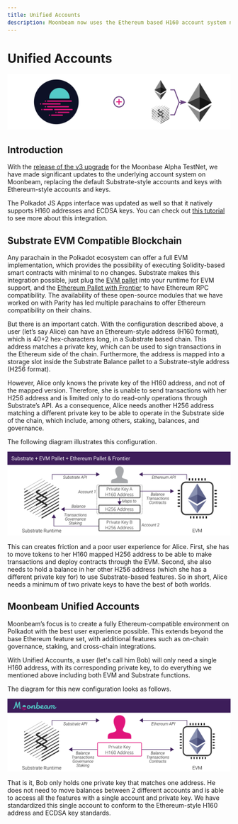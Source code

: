 ```yaml
---
title: Unified Accounts
description: Moonbeam now uses the Ethereum based H160 account system natively and is supported by Polkadot JS Apps
---
```

# Unified Accounts

![Intro diagram](/images/learn/unifiedaccounts-banner.png)

## Introduction

With the [release of the v3 upgrade](https://www.purestake.com/news/moonbeam-network-upgrades-account-structure-to-match-ethereum/) for the Moonbase Alpha TestNet, we have made significant updates to the underlying account system on Moonbeam, replacing the default Substrate-style accounts and keys with Ethereum-style accounts and keys.

The Polkadot JS Apps interface was updated as well so that it natively supports H160 addresses and ECDSA keys. You can check out [this tutorial](/integrations/wallets/polkadotjs/) to see more about this integration.

## Substrate EVM Compatible Blockchain

Any parachain in the Polkadot ecosystem can offer a full EVM implementation, which provides the possibility of executing Solidity-based smart contracts with minimal to no changes. Substrate makes this integration possible, just plug the [EVM pallet](https://docs.rs/pallet-evm/2.0.1/pallet_evm/) into your runtime for EVM support, and the [Ethereum Pallet with Frontier](https://github.com/paritytech/frontier) to have Ethereum RPC compatibility. The availability of these open-source modules that we have worked on with Parity has led multiple parachains to offer Ethereum compatibility on their chains.

But there is an important catch. With the configuration described above, a user (let’s say Alice) can have an Ethereum-style address (H160 format), which is 40+2 hex-characters long, in a Substrate based chain. This address matches a private key, which can be used to sign transactions in the Ethereum side of the chain. Furthermore, the address is mapped into a storage slot inside the Substrate Balance pallet to a Substrate-style address (H256 format). 

However, Alice only knows the private key of the H160 address, and not of the mapped version. Therefore, she is unable to send transactions with her H256 address and is limited only to do read-only operations through Substrate’s API. As a consequence, Alice needs another H256 address matching a different private key to be able to operate in the Substrate side of the chain, which include, among others, staking, balances, and governance. 

The following diagram illustrates this configuration.

![Old account system diagram](/images/learn/unifiedaccounts-images-1.png)

This can creates friction and a poor user experience for Alice. First, she has to move tokens to her H160 mapped H256 address to be able to make transactions and deploy contracts through the EVM. Second, she also needs to hold a balance in her other H256 address (which she has a different private key for) to use Substrate-based features. So in short, Alice needs a minimum of two private keys to have the best of both worlds.

## Moonbeam Unified Accounts

Moonbeam’s focus is to create a fully Ethereum-compatible environment on Polkadot with the best user experience possible. This extends beyond the base Ethereum feature set, with additional features such as on-chain governance, staking, and cross-chain integrations.

With Unified Accounts, a user (let's call him Bob) will only need a single H160 address, with its corresponding private key, to do everything we mentioned above including both EVM and Substrate functions.

The diagram for this new configuration looks as follows.

![New account system diagram](/images/learn/unifiedaccounts-images-2.png)

That is it, Bob only holds one private key that matches one address. He does not need to move balances between 2 different accounts and is able to access all the features with a single account and private key. We have standardized this single account to conform to the Ethereum-style H160 address and ECDSA key standards.